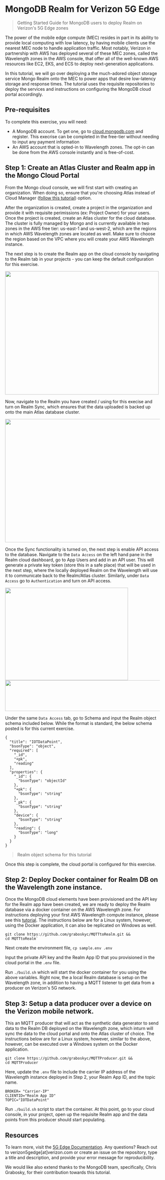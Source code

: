 # MongoDB Realm for Verizon 5G Edge
> Getting Started Guide for MongoDB users to deploy Realm on Verizon's 5G Edge zones

The power of the mobile edge compute (MEC) resides in part in its ability to provide local computing with low latency, by having mobile clients use the nearest MEC node to handle application traffic. Most notably, Verizon in partnership with AWS has deployed several of these MEC zones, called the Wavelength zones in the AWS console, that offer all of the well-known AWS resources like EC2, EKS, and ECS to deploy next-generation applications.

In this tutorial, we will go over deploying a the much-adored object storage service Mongo Realm onto the MEC to power apps that desire low-latency storage and response times. The tutorial uses the requisite repositories to deploy the services and instructions on configuring the MongoDB cloud portal accordingly.


## Pre-requisites
To complete this exercise, you will need:
- A MongoDB account. To get one, go to [cloud.mongodb.com](https://cloud.mongodb.com) and register. This execrise can be completed in the free-tier without needing to input any payment information
- An AWS account that is opted-in to Wavelength zones. The opt-in can be done from the AWS console instantly and is free-of-cost.

## Step 1: Create an Atlas Cluster and Realm app in the Mongo Cloud Portal
From the Mongo cloud console, we will first start with creating an organization. When doing so, ensure that you're choosing Atlas instead of Cloud Manager ([follow this tutorial](https://docs.atlas.mongodb.com/tutorial/manage-organizations/)) option. 

After the organization is created, create a project in the organization and provide it with requisite perimissions (ex: Project Owner) for your users. Once the project is created, create an Atlas cluster for the cloud database. The cluster is fully managed by Mongo and is currently available in two zones in the AWS free tier: us-east-1 and us-west-2, which are the regions in which AWS Wavelength zones are located as well. Make sure to choose the region based on the VPC where you will create your AWS Wavelength instance.

The next step is to create the Realm app on the cloud console by navigating to the Realm tab in your projects - you can keep the default configuration for this exercise. 

<img src="https://github.com/VKonanur/MongoDB-Realm-for-Verizon-5G-Edge/blob/main/Img/Create_Realm.png" width="500" height="400">

Now, navigate to the Realm you have created / using for this execise and turn on Realm Sync, which ensures that the data uploaded is backed up onto the main Atlas database cluster.

<img src="https://github.com/VKonanur/MongoDB-Realm-for-Verizon-5G-Edge/blob/main/Img/Realm_sync.png" width="600" height="400">

Once the Sync functionality is turned on, the next step is enable API access to the database. Navigate to the `Data Access` on the left hand pane in the Realm cloud dashboard, go to App Users and add in an API user. This will generate a private key token (store this in a safe place) that will be used in the next step, where the locally deployed Realm on the Wavelength will use it to communicate back to the Realm/Atlas cluster. Similarly, under `Data Access` go to `Authentication` and turn on API access.

<img src="https://github.com/VKonanur/MongoDB-Realm-for-Verizon-5G-Edge/blob/main/Img/API_access.png" width="400" height="300">

<img src="https://github.com/VKonanur/MongoDB-Realm-for-Verizon-5G-Edge/blob/main/Img/API_user.png" width="800" height="100">


Under the same `Data Access` tab, go to Schema and input the Realm object schema included below. While the format is standard, the below schema posted is for this current exercise. 

```
{
  "title": "IOTDataPoint",
  "bsonType": "object",
  "required": [
    "_id",
    "+pk",
    "reading"
  ],
  "properties": {
    "_id": {
      "bsonType": "objectId"
    },
    "+pk": {
      "bsonType": "string"
    },
    "_pk": {
      "bsonType": "string"
    },
    "device": {
      "bsonType": "string"
    },
    "reading": {
      "bsonType": "long"
    }
  }
}
```
> Realm object schema for this tutorial

Once this step is complete, the cloud portal is configured for this exercise.

## Step 2: Deploy Docker container for Realm DB on the Wavelength zone instance. 
Once the MongoDB cloud elements have been provisioned and the API key for the Realm app have been created, we are ready to deploy the Realm database via a docker container on the AWS Wavelength zone. For instructions deploying your first AWS Wavelength compute instance, please see this [tutorial](https://aws.amazon.com/blogs/compute/creating-an-ec2-instance-in-the-aws-wavelength-zone/).
The instructions below are for a Linux system, however, using the Docker application, it can also be replicated on Windows as well. 

```
git clone https://github.com/graboskyc/MQTTtoRealm.git &&
cd MQTTtoRealm`
```
Next create the environment file, `cp sample.env .env`

Input the private API key and the Realm App ID that you provisioned in the cloud portal in the `.env` file. 

Run `./build.sh` which will start the docker container for you using the above variables. Right now, the a local Realm database is setup on the Wavelength zone, in addition to having a MQTT listener to get data from a producer on Verizon's 5G network. 

## Step 3: Setup a data producer over a device on the Verizon mobile network. 
This an MQTT producer that will act as the synthetic data generator to send data to the Realm DB deployed on the Wavelength zone, which inturn will sync the data to the cloud portal and onto the Atlas cluster of choice.
The instructions below are for a Linux system, however, similar to the above, however, can be executed over a Windows system on the Docker application. 

```
git clone https://github.com/graboskyc/MQTTProducer.git && 
cd MQTTProducer
```

Here, update the `.env` file to include the carrier IP address of the Wavelength instance deployed in Step 2, your Realm App ID, and the topic name.

```
BROKER= "Carrier-IP"
CLIENTID="Realm App ID"
TOPIC="IOTDataPoint"
```

Run `./build.sh` script to start the container. At this point, go to your cloud console, in your project, open up the requisite Realm app and the data points from this producer should start populating.


## Resources
To learn more, visit the [5G Edge Documentation](https://www.verizon.com/business/solutions/5g/edge-computing/developer-resources/). Any questions? Reach out to verizon5gedge[at]verizon.com or create an issue on the repository, type a title and description, and provide your error message for reproducibility.

We would like also extend thanks to the MongoDB team, specifically, Chris Grabosky, for their contribution towards this tutorial.
